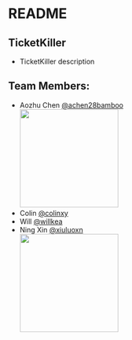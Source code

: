 # README

## TicketKiller

* TicketKiller description

## Team Members:

* Aozhu Chen [@achen28bamboo](https://github.com/achen28bamboo)
<br><img src="https://avatars2.githubusercontent.com/u/22670663?v=3&s=200" width="200px" height="200px" />
* Colin [@colinxy](https://github.com/colinxy)
* Will [@willkea](https://github.com/willkea)
* Ning Xin [@xiuluoxn](https://github.com/xiuluoxn)
<br><img src="https://avatars0.githubusercontent.com/u/22165743?v=3&s=400" width="200px" height="200px" />

